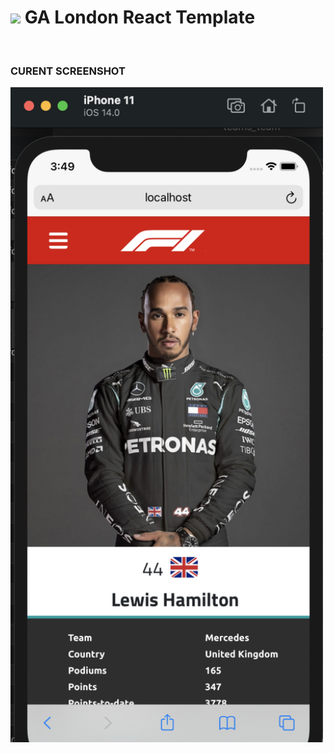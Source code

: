 # ![](https://ga-dash.s3.amazonaws.com/production/assets/logo-9f88ae6c9c3871690e33280fcf557f33.png) GA London React Template

</br>

### CURENT SCREENSHOT

<img src="./frontend/src/styles/screenshots/formula-1-app-screenshot.png" width="500">